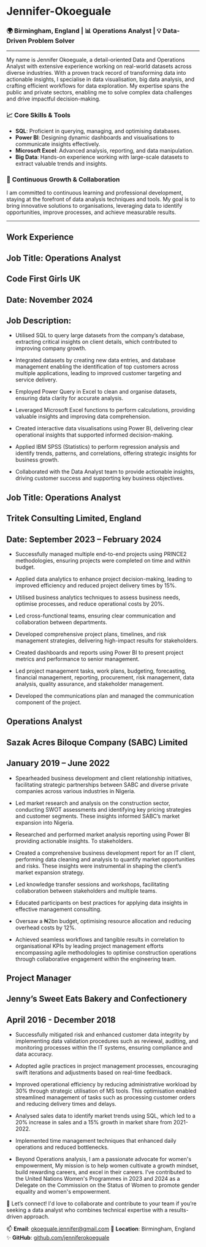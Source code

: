 # Jennifer-Okoeguale 

### 🌍 Birmingham, England | 📊 Operations Analyst | 💡 Data-Driven Problem Solver  

---  

My name is Jennifer Okoeguale, a detail-oriented Data and Operations Analyst with extensive experience working on real-world datasets across diverse industries. With a proven track record of transforming data into actionable insights, I specialise in data visualisation, big data analysis, and crafting efficient workflows for data exploration. My expertise spans the public and private sectors, enabling me to solve complex data challenges and drive impactful decision-making.  

### 📈 **Core Skills & Tools**  
- **SQL**: Proficient in querying, managing, and optimising databases.  
- **Power BI**: Designing dynamic dashboards and visualisations to communicate insights effectively.  
- **Microsoft Excel**: Advanced analysis, reporting, and data manipulation.  
- **Big Data**: Hands-on experience working with large-scale datasets to extract valuable trends and insights.  

### 🚀 **Continuous Growth & Collaboration**  
I am committed to continuous learning and professional development, staying at the forefront of data analysis techniques and tools. My goal is to bring innovative solutions to organisations, leveraging data to identify opportunities, improve processes, and achieve measurable results.  

--- 
## Work Experience

## Job Title: Operations Analyst

## Code First Girls UK

##  Date: November 2024

## Job Description:
- Utilised SQL to query large datasets from the company’s database, extracting critical insights on client details, which contributed to improving company growth.
  
- Integrated datasets by creating new data entries, and database management enabling the identification of top customers across multiple applications, leading to improved customer targeting and service delivery.
  
- Employed Power Query in Excel to clean and organise datasets, ensuring data clarity for accurate analysis.

- Leveraged Microsoft Excel functions to perform calculations, providing valuable insights and improving data comprehension.

- Created interactive data visualisations using Power BI, delivering clear operational insights that supported informed decision-making.

- Applied IBM SPSS (Statistics) to perform regression analysis and identify trends, patterns, and correlations, offering strategic insights for business growth.

- Collaborated with the Data Analyst team to provide actionable insights, driving customer success and supporting key business objectives.

  
## Job Title: Operations Analyst 

## Tritek Consulting Limited, England

## Date: September 2023 – February 2024

- Successfully managed multiple end-to-end projects using PRINCE2 methodologies, ensuring projects were completed on time and within budget.
  
- Applied data analytics to enhance project decision-making, leading to improved efficiency and reduced project delivery times by 15%.
  
- Utilised business analytics techniques to assess business needs, optimise processes, and reduce operational costs by 20%.
  
- Led cross-functional teams, ensuring clear communication and collaboration between departments.

- Developed comprehensive project plans, timelines, and risk management strategies, delivering high-impact results for stakeholders.

- Created dashboards and reports using Power BI to present project metrics and performance to senior management.

- Led project management tasks, work plans, budgeting, forecasting, financial management, reporting, procurement, risk management, data analysis, quality assurance, and stakeholder management.

- Developed the communications plan and managed the communication component of the project.


## Operations Analyst

## Sazak Acres Biloque Company (SABC) Limited	

## January 2019 – June 2022
- Spearheaded business development and client relationship initiatives, facilitating strategic partnerships between SABC and diverse private companies across various industries in Nigeria.

- Led market research and analysis on the construction sector, conducting SWOT assessments and identifying key pricing strategies and customer segments. These insights informed SABC’s market expansion into Nigeria.

- Researched and performed market analysis reporting using Power BI providing actionable insights. To stakeholders.

- Created a comprehensive business development report for an IT client, performing data cleaning and analysis to quantify market opportunities and risks. These insights were instrumental in shaping the client’s market expansion strategy.

- Led knowledge transfer sessions and workshops, facilitating collaboration between stakeholders and multiple teams.

- Educated participants on best practices for applying data insights in effective management consulting.

- Oversaw a ₦2bn budget, optimising resource allocation and reducing overhead costs by 12%.

- Achieved seamless workflows and tangible results in correlation to organisational KPIs by leading project management efforts encompassing agile methodologies to optimise construction operations through collaborative engagement within the engineering team.


## Project Manager
## Jenny’s Sweet Eats Bakery and Confectionery                                                        	  
## April 2016 - December 2018

- Successfully mitigated risk and enhanced customer data integrity by implementing data validation procedures such as reviewal, auditing, and monitoring processes within the IT systems, ensuring compliance and data accuracy.

- Adopted agile practices in project management processes, encouraging swift iterations and adjustments based on real-time feedback.

- Improved operational efficiency by reducing administrative workload by 30% through strategic utilisation of MS tools. This optimisation enabled streamlined management of tasks such as processing customer orders and reducing delivery times and delays.

- Analysed sales data to identify market trends using SQL, which led to a 20% increase in sales and a 15% growth in market share from 2021-2022.

- Implemented time management techniques that enhanced daily operations and reduced bottlenecks.

- Beyond Operations analysis, I am a  passionate advocate for women's empowerment, My mission is to help women cultivate a growth mindset, build rewarding careers, and excel in their careers. I’ve contributed to the United Nations Women's Programmes in 2023 and 2024 as a Delegate on the Commission on the Status of Women to promote gender equality and women's empowerment.
  
🌟 Let’s connect! I'd love to collaborate and contribute to your team if you’re seeking a data analyst who combines technical expertise with a results-driven approach.  

📫 **Email**: okoeguale.jennifer@gmail.com
📍 **Location**: Birmingham, England  
✨ **GitHub**: [github.com/jenniferokoeguale](#)  
